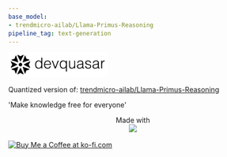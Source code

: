 ```yaml
---
base_model:
- trendmicro-ailab/Llama-Primus-Reasoning
pipeline_tag: text-generation
---
```


[<img src="https://raw.githubusercontent.com/csabakecskemeti/devquasar/main/dq_logo_black-transparent.png" width="200"/>](https://devquasar.com)

Quantized version of: [trendmicro-ailab/Llama-Primus-Reasoning](https://huggingface.co/trendmicro-ailab/Llama-Primus-Reasoning)

'Make knowledge free for everyone'

<p align="center">
  Made with <br>
  <a href="https://www.civo.com/" target="_blank">
    <img src="https://www.civo.com/assets/public/brand-assets/civo-logo-colour-60cc1622dedf346f7afde1fff760523f731b0aac106a5465af98ff4073114b74.svg" width="100"/>
  </a>
</p>

<a href='https://ko-fi.com/L4L416YX7C' target='_blank'><img height='36' style='border:0px;height:36px;' src='https://storage.ko-fi.com/cdn/kofi6.png?v=6' border='0' alt='Buy Me a Coffee at ko-fi.com' /></a>
